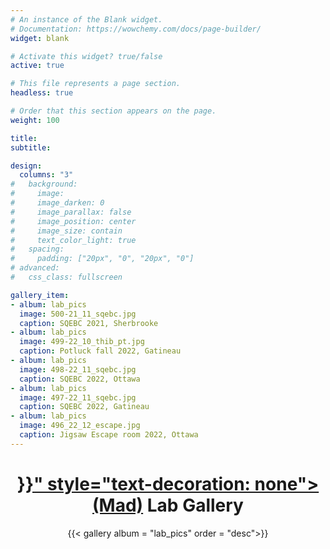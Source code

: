 ```yaml
---
# An instance of the Blank widget.
# Documentation: https://wowchemy.com/docs/page-builder/
widget: blank

# Activate this widget? true/false
active: true

# This file represents a page section.
headless: true

# Order that this section appears on the page.
weight: 100

title: 
subtitle:

design:
  columns: "3"
#   background:
#     image: 
#     image_darken: 0
#     image_parallax: false
#     image_position: center
#     image_size: contain
#     text_color_light: true
#   spacing:
#     padding: ["20px", "0", "20px", "0"]
# advanced:
#   css_class: fullscreen

gallery_item:
- album: lab_pics
  image: 500-21_11_sqebc.jpg
  caption: SQEBC 2021, Sherbrooke
- album: lab_pics
  image: 499-22_10_thib_pt.jpg
  caption: Potluck fall 2022, Gatineau 
- album: lab_pics
  image: 498-22_11_sqebc.jpg
  caption: SQEBC 2022, Ottawa
- album: lab_pics
  image: 497-22_11_sqebc.jpg
  caption: SQEBC 2022, Gatineau
- album: lab_pics
  image: 496_22_12_escape.jpg
  caption: Jigsaw Escape room 2022, Ottawa
---
```


<center>
<h1> <a href="{{< ref "/mad_gallery" >}}" style="text-decoration: none"> (Mad)</a> Lab Gallery</h1>

{{< gallery album = "lab_pics" order = "desc">}}

</center>
